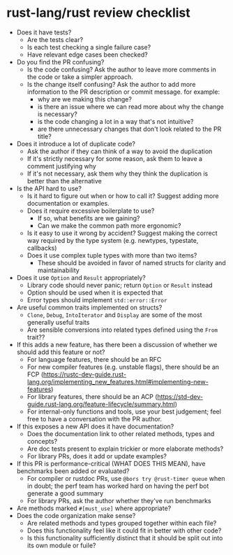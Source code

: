 # rust-lang/rust review checklist

- Does it have tests?
    - Are the tests clear?
    - Is each test checking a single failure case?
    - Have relevant edge cases been checked?
- Do you find the PR confusing?
    - Is the code confusing? Ask the author to leave more comments in the code or take a simpler approach.
    - Is the change itself confusing? Ask the author to add more information to the PR description or commit message. for example:
        - why are we making this change?
        - is there an issue where we can read more about why the change is necessary?
        - is the code changing a lot in a way that's not intuitive?
        - are there unnecessary changes that don't look related to the PR title?
- Does it introduce a lot of duplicate code?
    - Ask the author if they can think of a way to avoid the duplication
    - If it's strictly necessary for some reason, ask them to leave a comment justifying why
    - If it's not necessary, ask them why they think the duplication is better than the alternative
- Is the API hard to use?
    - Is it hard to figure out when or how to call it? Suggest adding more documentation or examples.
    - Does it require excessive boilerplate to use?
        - If so, what benefits are we gaining?
        - Can we make the common path more ergonomic?
    - Is it easy to use it wrong by accident? Suggest making the correct way required by the type system (e.g. newtypes, typestate, callbacks)
    - Does it use complex tuple types with more than two items?
        - These should be avoided in favor of named structs for clarity and maintainability
- Does it use `Option` and `Result` appropriately?
    - Library code should never panic; return `Option` or `Result` instead
    - Option should be used when it is expected that 
    - Error types should implement `std::error::Error`
- Are useful common traits implemented on structs?
    - `Clone`, `Debug`, `IntoIterator` and `Display` are some of the most generally useful traits
    - Are sensible conversions into related types defined using the `From` trait??
- If this adds a new feature, has there been a discussion of whether we should add this feature or not?
    - For language features, there should be an RFC
    - For new compiler features (e.g. unstable flags), there should be an FCP (https://rustc-dev-guide.rust-lang.org/implementing_new_features.html#implementing-new-features)
    - For library features, there should be an ACP (https://std-dev-guide.rust-lang.org/feature-lifecycle/summary.html)
    - For internal-only functions and tools, use your best judgement; feel free to have a conversation with the PR author.
- If this exposes a new API does it have documentation?
    - Does the documentation link to other related methods, types and concepts?
    - Are doc tests present to explain trickier or more elaborate methods?
    - For library PRs, does it add or update examples?
- If this PR is performance-critical (WHAT DOES THIS MEAN), have benchmarks been added or evaluated?
    - For compiler or rustdoc PRs, use `@bors try @rust-timer queue` when in doubt; the perf team has worked hard on having the perf bot generate a good summary
    - For library PRs, ask the author whether they've run benchmarks
- Are methods marked `#[must_use]` where appropriate?
- Does the code organization make sense?
    - Are related methods and types grouped together within each file?
    - Does this functionality feel like it could fit in better with other code?
    - Is this functionality sufficiently distinct that it should be split out into its own module or fuile?